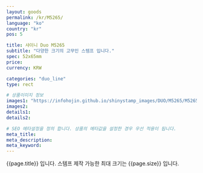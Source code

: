 ```yaml
---
layout: goods
permalink: /kr/M5265/
language: "ko"
country: "kr"
pos: 5

title: 샤이니 Duo M5265
subtitle: "다양한 크기의 고무인 스템프 입니다."
spec: 52x65mm
price:
currency: KRW

categories: "duo_line"
type: rect

# 상품이미지 정보
images1: "https://infohojin.github.io/shinystamp_images/DUO/M5265/M5265_1.jpg"
images2:
details1:
details2:    

# SEO 메타설정을 정의 합니다. 상품의 메타값을 설정한 경우 우선 적용이 됩니다.
meta_title: 
meta_description:
meta_keyword:
---
```


{{page.title}} 입니다. 스템프 제작 가능한 최대 크기는 {{page.size}} 입니다.